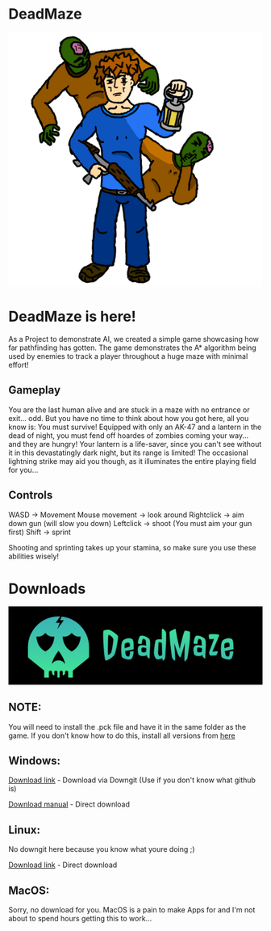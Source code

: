 # DeadMaze
![logo](https://github.com/HowDoIprintHelloWorld/DeadMaze/blob/main/assets/titlescreen.png)
# DeadMaze is here!
As a Project to demonstrate AI, we created a simple game showcasing how far pathfinding has gotten. The game 
demonstrates the A* algorithm being used by enemies to track a player throughout a huge maze with minimal effort!

## Gameplay
You are the last human alive and are stuck in a maze with no entrance or exit... odd. But you have no time to
think about how you got here, all you know is: You must survive! Equipped with only an AK-47 and a lantern in the 
dead of night, you must fend off hoardes of zombies coming your way... and they are hungry! Your lantern is a life-saver,
since you can't see without it in this devastatingly dark night, but its range is limited! The occasional lightning strike
may aid you though, as it illuminates the entire playing field for you...

## Controls
WASD -> Movement
Mouse movement -> look around
Rightclick -> aim down gun (will slow you down)
Leftclick -> shoot (You must aim your gun first)
Shift -> sprint

Shooting and sprinting takes up your stamina, so make sure you use these abilities wisely!


# Downloads
![logo](https://github.com/HowDoIprintHelloWorld/DeadMaze/blob/main/assets/logo.png)
## NOTE:
You will need to install the .pck file and have it in the same folder as the game. If you don't know how to do this,
install all versions from [here](https://download-directory.github.io/?url=https%3A%2F%2Fgithub.com%2FHowDoIprintHelloWorld%2FDeadMaze%2Ftree%2F7bde20c69a72a39e469f067f1610d9a654fde501%2Freleases)
## Windows:
[Download link](https://minhaskamal.github.io/DownGit/#/home?url=https://github.com/HowDoIprintHelloWorld/DeadMaze/blob/e315038f4c13851d19d3107ed468eb829dc7cc5d/releases/deadMaze2.exe) - Download via Downgit (Use if you don't know what github is)

[Download manual](https://github.com/HowDoIprintHelloWorld/DeadMaze/blob/main/releases/deadMaze2.exe) - Direct download

## Linux:
No downgit here because you know what youre doing ;)

[Download link](https://github.com/HowDoIprintHelloWorld/DeadMaze/blob/main/releases/deadMaze2.x86_64) - Direct download

## MacOS:
Sorry, no download for you. MacOS is a pain to make Apps for and I'm not about to spend hours getting this to work...
